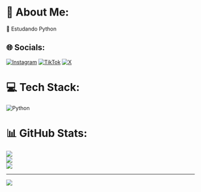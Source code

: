 # 💫 About Me:
🔭 Estudando Python<br>


## 🌐 Socials:
[![Instagram](https://img.shields.io/badge/Instagram-%23E4405F.svg?logo=Instagram&logoColor=white)](https://instagram.com/@lucas.piolaa) [![TikTok](https://img.shields.io/badge/TikTok-%23000000.svg?logo=TikTok&logoColor=white)](https://tiktok.com/@@piola5911) [![X](https://img.shields.io/badge/X-black.svg?logo=X&logoColor=white)](https://x.com/@LucasPiola_) 

# 💻 Tech Stack:
![Python](https://img.shields.io/badge/python-3670A0?style=for-the-badge&logo=python&logoColor=ffdd54)
# 📊 GitHub Stats:
![](https://github-readme-stats.vercel.app/api?username=LucasPiolaa&theme=dracula&hide_border=false&include_all_commits=false&count_private=false)<br/>
![](https://github-readme-streak-stats.herokuapp.com/?user=LucasPiolaa&theme=dracula&hide_border=false)<br/>
![](https://github-readme-stats.vercel.app/api/top-langs/?username=LucasPiolaa&theme=dracula&hide_border=false&include_all_commits=false&count_private=false&layout=compact)

---
[![](https://visitcount.itsvg.in/api?id=LucasPiolaa&icon=7&color=11)](https://visitcount.itsvg.in)

<!-- Proudly created with GPRM ( https://gprm.itsvg.in ) -->